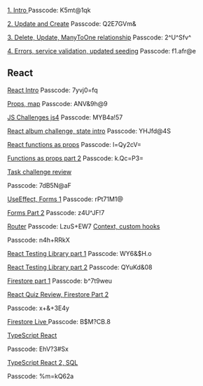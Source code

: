 [1. Intro ](https://opustalentsolutions.zoom.us/rec/share/Cam_j5nJbUY81runQUGuoGJjtQg1RZFnjSHY1KsMbk_9MgEAxoC97KW35kZlSF-6.yt4WibzeW3wNtgYA)
Passcode: K5mt@1qk

[2. Update and Create](https://opustalentsolutions.zoom.us/rec/share/yi9TKDtwU5QaFbt-40yYSfWoCwZbnBIcBbe-WSPGf0PRQ6Fy5ZqqeMczc12SqfkP.OIh32lf-R2CgikbR)
Passcode: Q2E7GVm&

[3. Delete, Update, ManyToOne relationship](https://opustalentsolutions.zoom.us/rec/share/cZ95MCR8f2BBVlRJb2H6xfXlpPQsUs67hugVDR6AkgA5Xq9zIWQSBHEdIE_6StbQ.Nf429M8gGWP_4imN)
Passcode: 2^U^Sfv^

[4. Errors, service validation, updated seeding](https://opustalentsolutions.zoom.us/rec/share/DvC3bl9AJU8zHHLXKqD5vxdNUgSDJfNjHkc6wPTqfnDz2s400zCRW2z-SWEWPc-f.I32Yld6lrhYmuw5R)
Passcode: f1.afr@e

## React

[React Intro](https://opustalentsolutions.zoom.us/rec/share/gIzkYrO68nYz3GjN_FdLV6401ikg62OnnmNXWfeBP85cqVt5dNZWJwn0PsSUHm7H.a2jAHatpdQ7Z0_l7)
Passcode: 7yvj0=fq

[Props, map](https://opustalentsolutions.zoom.us/rec/share/TQ2VMmbSdRSuNOpa-9CdLCmy-AQ8ABNwte4fdtVXNA6I6KxaUsvc9UbOZ0B8mspz.PC7OGmrEMTtyh5kD)
Passcode: ANV&9h@9

[JS Challenges js4](https://opustalentsolutions.zoom.us/rec/share/Kn5sWbGSlKJJEXq2x7s6-Vajsk7bGLEWnjQDKIWxBtcdEVsGDKvNC9HROlW3KG5S._IF5Zf4lZVO_-lze)
Passcode: MYB4a!57

[React album challenge, state intro](https://opustalentsolutions.zoom.us/rec/share/kFRfyMq36xL0f6HEnlHnR2wXUbCgseH15W_s7momD8gt0z_B1WxVWvT8hnKb0tC0.F-DjCLGMcVNAXJ_v)
Passcode: YHJfd@4S

[React functions as props](https://opustalentsolutions.zoom.us/rec/share/d4ZWXUpaJ6u4MwzcdhfgmNsgXeLHaJ27UqgPel5B8rfDjcX9KU8xL2wt7wwFjc89.dum53eZPkdOPktXf)
Passcode: l=Qy2cV=

[Functions as props part 2](https://opustalentsolutions.zoom.us/rec/share/BfOPdnhQ6Mbyu1Mme0VhnpajrEeLz76iiPsYjN_mzQFFrr9KyKbI56mbri9atBA2.Th1dU1S7UA4awJsu)
Passcode: k.Qc=P3=

[Task challenge review](https://opustalentsolutions.zoom.us/rec/share/l1FT5Axnhne1rYLxmc3ACgNJO2ICKlVHcT49T27zHfWcqzNJ72MK0Zpp4caBvBrK.ewjf1Ijh8qFWxyoK)

Passcode: 7dB5N@aF

[UseEffect, Forms 1](https://opustalentsolutions.zoom.us/rec/share/AU64c3QNKb7IE04Cd-ZJHf_MaXyNhdlKsEHK5UNg5_N3YP2Keo1EgSSJqYIpQW5O.-Ownt7P1w0fBgb_2)
Passcode: rPt71M1@

[Forms Part 2](https://opustalentsolutions.zoom.us/rec/share/WhpztfG9qloixXBwkmtihBCGTq2L-auQqdWr01x0ATRzgE_Ur8DaQ-5mP5yhWsOn.AkKSULu664b3097U)
Passcode: z4U^JF!7

[Router](https://opustalentsolutions.zoom.us/rec/share/XpswD2aVYE1sGr9YlH_egIf8C64Pim838_dzAk1D64bk_axgEhC8x0xGntDakMHA.5dHMA7bEYk4eoqc6)
Passcode: LzuS+EW7
[Context, custom hooks](https://opustalentsolutions.zoom.us/rec/share/e8YoRqiVJmGZvpu6wwZwExa4bYfo0xajNtpnd2OBa-RKPISmpCkll5e--6b6YDOT.TxlzFyrvp0bjySXm)

Passcode: n4h+RRkX

[React Testing Library part 1](https://opustalentsolutions.zoom.us/rec/share/84byKrzhGmeRB5-Jgv-GQbuLFebNWCC6-US-sUTRQBKStTIg9AVgRmE3YY9_cICU.DSTka_MQ4R2wH0zc)
Passcode: WY6&$H.o

[React Testing Library part 2](https://opustalentsolutions.zoom.us/rec/share/nLB1fGzNlt2vS5uwm_A7h5Yn4cE3ODXmtQVoGiL5wNrSpK_lcHhBFBhhTKKAIes.Mb5iwsmWK5BjmOLw)
Passcode: QYuKd&08

[Firestore part 1](https://opustalentsolutions.zoom.us/rec/share/hayFVRD5pEY4Vnu8l7FB_cBvjY8E5CTnAFwwe2gj5Mlrb4bBpoYP1fs3J3OfnASi.A0uJ8rUTyyEra43F)
Passcode: b^7t9weu

[React Quiz Review, Firestore Part 2](https://opustalentsolutions.zoom.us/rec/share/eyr5jSHNzGD8xhyC4-fTd16HCme1kLIwJOj5iPQoyvCHAnRSQUN0fe_laXJ9VQAh.2GGX_00VBuvIoU5Q)

Passcode: x+&+3E4y

[Firestore Live ](https://opustalentsolutions.zoom.us/rec/share/bHT-Xv9bIQzkzIdNtwCf-7RzOTsBw8TM9RRPjBHBPB7LHzs5i1sMCPuVV4BsP1Sg.amnLFd_lHfKFlQ_b)
Passcode: B$M?CB.8

[TypeScript React](https://opustalentsolutions.zoom.us/rec/share/0fCPHmior6i5bsgEwO1-RkSgdiGJVMMsLSx9xooVZd097UpkUVArcOFMfpJjjaSr.chtNKEvfY126hekJ)

Passcode: EhV?3#Sx

[TypeScript React 2, SQL](https://opustalentsolutions.zoom.us/rec/share/lTvkCcNHfnGVH_FnF17XNkUrdU59j4TRPNVpMrhum_MZJP5A7pnVX8Fh0qC69A-8.ZSDtOh2YB5Q0H4z6)

Passcode: %m=kQ62a
